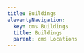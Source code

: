 ```yaml
---
title: Buildings
eleventyNavigation:
  key: cms Buildings
  title: Buildings
  parent: cms Locations
---
```

